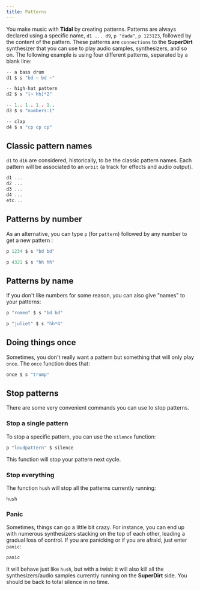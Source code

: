 ```yaml
---
title: Patterns
---
```


<!-- merge (parts of) 1.3 into here? -->

You make music with **Tidal** by creating patterns. Patterns are always declared using a specific name, `d1 ... d9`, `p "dada"`, `p 123123`, followed by the content of the pattern. These patterns are `connections` to the **SuperDirt** synthesizer that you can use to play audio samples, synthesizers, and so on. The following example is using four different patterns, separated by a blank line: 

```c
-- a bass drum
d1 $ s "bd ~ bd ~"

-- high-hat pattern
d2 $ s "[~ hh]*2"

-- 1.. 1.. 1.. 1..
d3 $ s "numbers:1"

-- clap
d4 $ s "cp cp cp"
```

## Classic pattern names 

`d1` to `d16` are considered, historically, to be the classic pattern names. Each pattern will be associated to an `orbit` (a track for effects and audio output).

```c
d1 ...
d2 ...
d3 ...
d4 ...
etc...
```
## Patterns by number

As an alternative, you can type `p` (for `pattern`) followed by any number to get a new pattern : 

```c
p 1234 $ s "bd bd"

p 4321 $ s "hh hh"
```

## Patterns by name

If you don't like numbers for some reason, you can also give "names" to your patterns:

```c
p "romeo" $ s "bd bd"

p "juliet" $ s "hh*4"
```

## Doing things once

Sometimes, you don't really want a pattern but something that will only play `once`. The `once` function does that:

```c
once $ s "trump"
```

## Stop patterns

There are some very convenient commands you can use to stop patterns.

### Stop a single pattern

To stop a specific pattern, you can use the `silence` function:

```c
p "loudpattern" $ silence
```

This function will stop your pattern next cycle.

### Stop everything

The function `hush` will stop all the patterns currently running:
```
hush
```

### Panic

Sometimes, things can go a little bit crazy. For instance, you can end up with numerous synthesizers stacking on the top of each other, leading a gradual loss of control. If you are panicking or if you are afraid, just enter `panic`:

```c
panic
```

It will behave just like `hush`, but with a twist: it will also kill all the synthesizers/audio samples currently running on the **SuperDirt** side. You should be back to total silence in no time.
